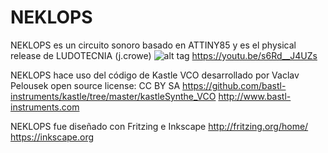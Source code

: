 # NEKLOPS
NEKLOPS es un circuito sonoro basado en ATTINY85 y es el physical release de LUDOTECNIA (j.crowe)
![alt tag](https://raw.githubusercontent.com/labodejuguete/NEKLOPS/master/neklops.jpg)
https://youtu.be/s6Rd__J4UZs

NEKLOPS hace uso del código de Kastle VCO desarrollado por Vaclav Pelousek
open source license: CC BY SA
https://github.com/bastl-instruments/kastle/tree/master/kastleSynthe_VCO
http://www.bastl-instruments.com

NEKLOPS fue diseñado con Fritzing e Inkscape
http://fritzing.org/home/
https://inkscape.org

